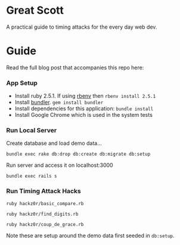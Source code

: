 # Great Scott

A practical guide to timing attacks for the every day web dev.

# Guide

Read the full blog post that accompanies this repo here: 

### App Setup

* Install ruby 2.5.1.  If using [rbenv](https://github.com/rbenv/rbenv) then `rbenv install 2.5.1`
* Install [bundler](https://bundler.io/). `gem install bundler`
* Install dependencies for this application: `bundle install`
* Install Google Chrome which is used in the system tests


### Run Local Server

Create database and load demo data...
```
bundle exec rake db:drop db:create db:migrate db:setup
```

Run server and access it on localhost:3000

```
bundle exec rails s
```

### Run Timing Attack Hacks

```
ruby hackz0r/basic_compare.rb
```

```
ruby hackz0r/find_digits.rb
```

```
ruby hackz0r/coup_de_grace.rb
```

Note these are setup around the demo data first seeded in `db:setup`.
